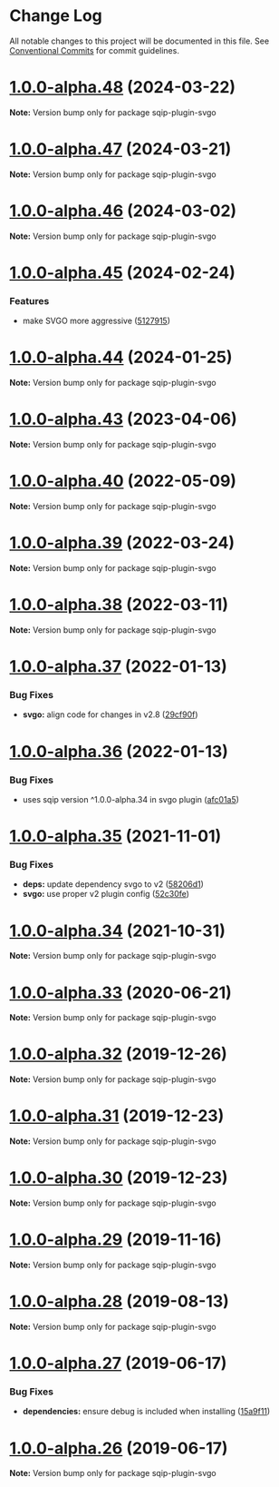 # Change Log

All notable changes to this project will be documented in this file.
See [Conventional Commits](https://conventionalcommits.org) for commit guidelines.

# [1.0.0-alpha.48](https://github.com/axe312ger/sqip/compare/sqip-plugin-svgo@1.0.0-alpha.47...sqip-plugin-svgo@1.0.0-alpha.48) (2024-03-22)

**Note:** Version bump only for package sqip-plugin-svgo





# [1.0.0-alpha.47](https://github.com/axe312ger/sqip/compare/sqip-plugin-svgo@1.0.0-alpha.46...sqip-plugin-svgo@1.0.0-alpha.47) (2024-03-21)

**Note:** Version bump only for package sqip-plugin-svgo





# [1.0.0-alpha.46](https://github.com/axe312ger/sqip/compare/sqip-plugin-svgo@1.0.0-alpha.45...sqip-plugin-svgo@1.0.0-alpha.46) (2024-03-02)

**Note:** Version bump only for package sqip-plugin-svgo





# [1.0.0-alpha.45](https://github.com/axe312ger/sqip/compare/sqip-plugin-svgo@1.0.0-alpha.44...sqip-plugin-svgo@1.0.0-alpha.45) (2024-02-24)


### Features

* make SVGO more aggressive ([5127915](https://github.com/axe312ger/sqip/commit/5127915c1677427e8bd362ca3b08afbb3d6de38b))





# [1.0.0-alpha.44](https://github.com/axe312ger/sqip/compare/sqip-plugin-svgo@1.0.0-alpha.43...sqip-plugin-svgo@1.0.0-alpha.44) (2024-01-25)

**Note:** Version bump only for package sqip-plugin-svgo





# [1.0.0-alpha.43](https://github.com/axe312ger/sqip/compare/sqip-plugin-svgo@1.0.0-alpha.42...sqip-plugin-svgo@1.0.0-alpha.43) (2023-04-06)

**Note:** Version bump only for package sqip-plugin-svgo





# [1.0.0-alpha.40](https://github.com/axe312ger/sqip/compare/sqip-plugin-svgo@1.0.0-alpha.39...sqip-plugin-svgo@1.0.0-alpha.40) (2022-05-09)

**Note:** Version bump only for package sqip-plugin-svgo





# [1.0.0-alpha.39](https://github.com/axe312ger/sqip/compare/sqip-plugin-svgo@1.0.0-alpha.38...sqip-plugin-svgo@1.0.0-alpha.39) (2022-03-24)

**Note:** Version bump only for package sqip-plugin-svgo





# [1.0.0-alpha.38](https://github.com/axe312ger/sqip/compare/sqip-plugin-svgo@1.0.0-alpha.37...sqip-plugin-svgo@1.0.0-alpha.38) (2022-03-11)

**Note:** Version bump only for package sqip-plugin-svgo





# [1.0.0-alpha.37](https://github.com/axe312ger/sqip/compare/sqip-plugin-svgo@1.0.0-alpha.36...sqip-plugin-svgo@1.0.0-alpha.37) (2022-01-13)


### Bug Fixes

* **svgo:** align code for changes in v2.8 ([29cf90f](https://github.com/axe312ger/sqip/commit/29cf90f7d9b6934dc5f4f3171a43b9aa961e8a68))





# [1.0.0-alpha.36](https://github.com/axe312ger/sqip/compare/sqip-plugin-svgo@1.0.0-alpha.35...sqip-plugin-svgo@1.0.0-alpha.36) (2022-01-13)


### Bug Fixes

* uses sqip version ^1.0.0-alpha.34 in svgo plugin ([afc01a5](https://github.com/axe312ger/sqip/commit/afc01a54764811bb26db9c41614acc7c1a40d4f2))





# [1.0.0-alpha.35](https://github.com/axe312ger/sqip/compare/sqip-plugin-svgo@1.0.0-alpha.34...sqip-plugin-svgo@1.0.0-alpha.35) (2021-11-01)


### Bug Fixes

* **deps:** update dependency svgo to v2 ([58206d1](https://github.com/axe312ger/sqip/commit/58206d1454986ed05f80fa0b2a6a82a24ee19958))
* **svgo:** use proper v2 plugin config ([52c30fe](https://github.com/axe312ger/sqip/commit/52c30feeba170060575d317f2ca1c24b85d947e4))





# [1.0.0-alpha.34](https://github.com/axe312ger/sqip/compare/sqip-plugin-svgo@1.0.0-alpha.33...sqip-plugin-svgo@1.0.0-alpha.34) (2021-10-31)

**Note:** Version bump only for package sqip-plugin-svgo





# [1.0.0-alpha.33](https://github.com/axe312ger/sqip/compare/sqip-plugin-svgo@1.0.0-alpha.32...sqip-plugin-svgo@1.0.0-alpha.33) (2020-06-21)

**Note:** Version bump only for package sqip-plugin-svgo





# [1.0.0-alpha.32](https://github.com/axe312ger/sqip/compare/sqip-plugin-svgo@1.0.0-alpha.31...sqip-plugin-svgo@1.0.0-alpha.32) (2019-12-26)

**Note:** Version bump only for package sqip-plugin-svgo





# [1.0.0-alpha.31](https://github.com/axe312ger/sqip/compare/sqip-plugin-svgo@1.0.0-alpha.30...sqip-plugin-svgo@1.0.0-alpha.31) (2019-12-23)

**Note:** Version bump only for package sqip-plugin-svgo





# [1.0.0-alpha.30](https://github.com/axe312ger/sqip/compare/sqip-plugin-svgo@1.0.0-alpha.29...sqip-plugin-svgo@1.0.0-alpha.30) (2019-12-23)

**Note:** Version bump only for package sqip-plugin-svgo





# [1.0.0-alpha.29](https://github.com/axe312ger/sqip/compare/sqip-plugin-svgo@1.0.0-alpha.28...sqip-plugin-svgo@1.0.0-alpha.29) (2019-11-16)

**Note:** Version bump only for package sqip-plugin-svgo





# [1.0.0-alpha.28](https://github.com/axe312ger/sqip/compare/sqip-plugin-svgo@1.0.0-alpha.27...sqip-plugin-svgo@1.0.0-alpha.28) (2019-08-13)

**Note:** Version bump only for package sqip-plugin-svgo





# [1.0.0-alpha.27](https://github.com/axe312ger/sqip/compare/sqip-plugin-svgo@1.0.0-alpha.26...sqip-plugin-svgo@1.0.0-alpha.27) (2019-06-17)


### Bug Fixes

* **dependencies:** ensure debug is included when installing ([15a9f11](https://github.com/axe312ger/sqip/commit/15a9f11))





# [1.0.0-alpha.26](https://github.com/axe312ger/sqip/compare/sqip-plugin-svgo@1.0.0-alpha.25...sqip-plugin-svgo@1.0.0-alpha.26) (2019-06-17)

**Note:** Version bump only for package sqip-plugin-svgo
